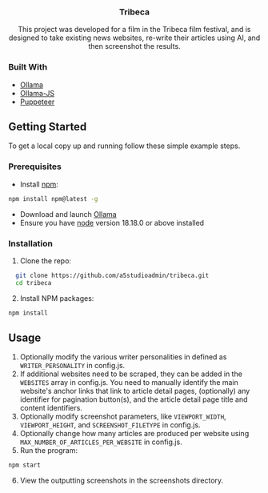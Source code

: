 <div align="center">
  <h3 align="center">Tribeca</h3>
  <p align="center">
    This project was developed for a film in the Tribeca film festival, and is designed to take existing news websites, re-write their articles using AI, and then screenshot the results.
    <br />
  </p>
</div>

### Built With

- [Ollama](https://ollama.com/)
- [Ollama-JS](https://github.com/ollama/ollama-js)
- [Puppeteer](https://pptr.dev/)

## Getting Started

To get a local copy up and running follow these simple example steps.

### Prerequisites

- Install [npm](https://www.npmjs.com/):

```sh
npm install npm@latest -g
```

- Download and launch [Ollama](https://ollama.com/)
- Ensure you have [node](https://nodejs.org/en) version 18.18.0 or above installed

### Installation

1. Clone the repo:

```sh
  git clone https://github.com/a5studioadmin/tribeca.git
  cd tribeca
```

2. Install NPM packages:

```sh
npm install
```

## Usage

1. Optionally modify the various writer personalities in defined as `WRITER_PERSONALITY` in config.js.
2. If additional websites need to be scraped, they can be added in the `WEBSITES` array in config.js. You need to manually identify the main website's anchor links that link to article detail pages, (optionally) any identifier for pagination button(s), and the article detail page title and content identifiers.
3. Optionally modify screenshot parameters, like `VIEWPORT_WIDTH`, `VIEWPORT_HEIGHT`, and `SCREENSHOT_FILETYPE` in config.js.
4. Optionally change how many articles are produced per website using `MAX_NUMBER_OF_ARTICLES_PER_WEBSITE` in config.js.
5. Run the program:

```sh
npm start
```

6. View the outputting screenshots in the screenshots directory.
